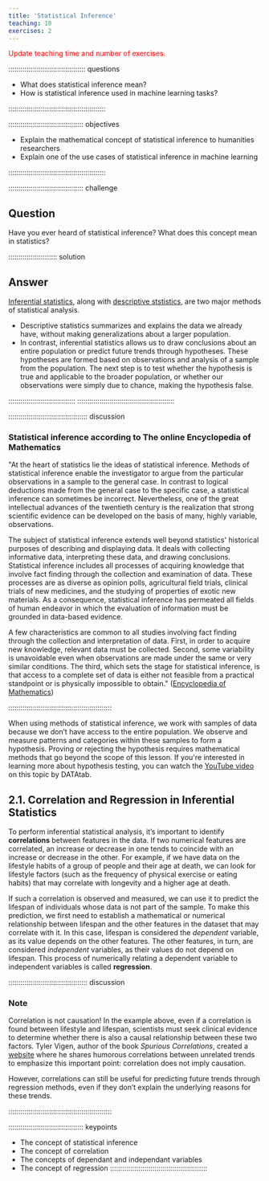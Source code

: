 ```yaml
---
title: 'Statistical Inference'
teaching: 10
exercises: 2
---
```

<span style="color: red;">Update teaching time and number of exercises.</span>

:::::::::::::::::::::::::::::::::::::: questions 

- What does statistical inference mean?
- How is statistical inference used in machine learning tasks?

::::::::::::::::::::::::::::::::::::::::::::::::

::::::::::::::::::::::::::::::::::::: objectives

- Explain the mathematical concept of statistical inference to humanities researchers
- Explain one of the use cases of statistical inference in machine learning

::::::::::::::::::::::::::::::::::::::::::::::::

::::::::::::::::::::::::::::::::::::: challenge 

## Question

Have you ever heard of statistical inference? What does this concept mean in statistics?

:::::::::::::::::::::::: solution 

## Answer
 
<u>Inferential statistics</u>, along with <u>descriptive ststistics</u>, are two major methods of statistical analysis. 

- Descriptive statistics summarizes and explains the data we already have, without making generalizations about a 
larger population.
- In contrast, inferential statistics allows us to draw conclusions about an entire population or predict future 
trends through hypotheses. These hypotheses are formed based on observations and analysis of a sample from the 
population. The next step is to test whether the hypothesis is true and applicable to the broader population, or 
whether our observations were simply due to chance, making the hypothesis false.

:::::::::::::::::::::::::::::::::
::::::::::::::::::::::::::::::::::::::::::::::::

::::::::::::::::::::::::::::::::::::::: discussion

### Statistical inference according to The online Encyclopedia of Mathematics

"At the heart of statistics lie the ideas of statistical inference. Methods of statistical inference enable the 
investigator to argue from the particular observations in a sample to the general case. In contrast to logical 
deductions made from the general case to the specific case, a statistical inference can sometimes be incorrect. 
Nevertheless, one of the great intellectual advances of the twentieth century is the realization that strong 
scientific evidence can be developed on the basis of many, highly variable, observations.

The subject of statistical inference extends well beyond statistics' historical purposes of describing and 
displaying data. It deals with collecting informative data, interpreting these data, and drawing conclusions. 
Statistical inference includes all processes of acquiring knowledge that involve fact finding through the 
collection and examination of data. These processes are as diverse as opinion polls, agricultural field trials, 
clinical trials of new medicines, and the studying of properties of exotic new materials. As a consequence, 
statistical inference has permeated all fields of human endeavor in which the evaluation of information must 
be grounded in data-based evidence.

A few characteristics are common to all studies involving fact finding through the collection and interpretation 
of data. First, in order to acquire new knowledge, relevant data must be collected. Second, some variability 
is unavoidable even when observations are made under the same or very similar conditions. The third, which sets 
the stage for statistical inference, is that access to a complete set of data is either not feasible from a 
practical standpoint or is physically impossible to obtain." 
([Encyclopedia of Mathematics](https://encyclopediaofmath.org/wiki/Statistical_inference))

:::::::::::::::::::::::::::::::::::::::::::::::::::

When using methods of statistical inference, we work with samples of data because we don’t have access to the 
entire population. We observe and measure patterns and categories within these samples to form a hypothesis. 
Proving or rejecting the hypothesis requires mathematical methods that go beyond the scope of this lesson. 
If you're interested in learning more about hypothesis testing, you can watch the 
[YouTube video](https://www.youtube.com/watch?v=2fgQ_8AKhJY) on this topic by DATAtab. 

## 2.1. Correlation and Regression in Inferential Statistics

To perform inferential statistical analysis, it’s important to identify **correlations** between features in the data. 
If two numerical features are correlated, an increase or decrease in one tends to coincide with an increase or 
decrease in the other. For example, if we have data on the lifestyle habits of a group of people and their age at 
death, we can look for lifestyle factors (such as the frequency of physical exercise or eating habits) that may 
correlate with longevity and a higher age at death.

If such a correlation is observed and measured, we can use it to predict the lifespan of individuals whose data 
is not part of the sample. To make this prediction, we first need to establish a mathematical or numerical 
relationship between lifespan and the other features in the dataset that may correlate with it. In this case, 
lifespan is considered the *dependent* variable, as its value depends on the other features. The other features, 
in turn, are considered *independent* variables, as their values do not depend on lifespan. This process of 
numerically relating a dependent variable to independent variables is called **regression**.

::::::::::::::::::::::::::::::::::::::: discussion

### Note

Correlation is not causation! In the example above, even if a correlation is found between lifestyle 
and lifespan, scientists must seek clinical evidence to determine whether there is also a causal relationship 
between these two factors. Tyler Vigen, author of the book *Spurious Correlations*, created a 
[website](https://www.tylervigen.com/spurious-correlations) where he shares humorous correlations between 
unrelated trends to emphasize this important point: correlation does not imply causation.

However, correlations can still be useful for predicting future trends through regression methods, 
even if they don’t explain the underlying reasons for these trends.

:::::::::::::::::::::::::::::::::::::::::::::::::::

::::::::::::::::::::::::::::::::::::: keypoints 

- The concept of statistical inference
- The concept of correlation
- The concepts of dependant and independant variables
- The concept of regression
::::::::::::::::::::::::::::::::::::::::::::::::

